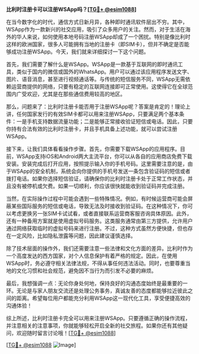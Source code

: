 **比利时注册卡可以注册WSApp吗？[[TG💪+ @esim1088](https://t.me/s/esim1088)]**

在当今数字化的时代，通信方式日新月异，各种即时通讯软件层出不穷。其中，WSApp作为一款新兴的社交应用，吸引了众多用户的关注。然而，对于生活在海外的华人来说，如何使用本地号码注册WSApp却成了一个困扰。特别是像比利时这样的欧洲国家，很多人可能拥有当地的注册卡（即SIM卡），但并不确定是否能够成功注册WSApp。今天，我们就来详细探讨一下这个问题。

首先，我们需要了解什么是WSApp。WSApp是一款基于互联网的即时通讯工具，类似于国内的微信或国外的WhatsApp。用户可以通过该应用程序发送文字、图片、语音消息，甚至进行视频通话等。与传统的短信服务不同，WSApp无需依赖运营商提供的网络，只要有稳定的互联网连接即可正常使用。这使得它在全球范围内广受欢迎，尤其是在那些通信费用较高的地区。

那么，问题来了：比利时注册卡能否用于注册WSApp呢？答案是肯定的！理论上讲，任何国家发行的有效SIM卡都可以用来注册WSApp，只要满足两个基本条件：一是手机支持数据流量功能；二是能够正常接收验证短信或电话。因此，只要你持有合法有效的比利时注册卡，并且手机具备上述功能，就可以尝试注册WSApp。

接下来，让我们具体看看操作步骤。首先，你需要下载WSApp的应用程序。目前，WSApp支持iOS和Android两大主流平台，你可以从各自的应用商店免费下载安装。安装完成后打开应用，按照提示输入你的手机号码。这里需要注意的是，由于WSApp的安全机制，系统会向你提供的手机号发送一条包含验证码的短信或者拨打电话。如果你选择短信验证，请确保你的比利时注册卡处于正常工作状态，并且没有被停机或欠费。如果一切顺利，你应该很快就能收到验证码并完成注册。

当然，在实际操作过程中可能会遇到一些特殊情况。例如，有时候运营商可能会屏蔽某些国际服务的短信或电话，导致无法及时接收到验证码。在这种情况下，你可以考虑更换另一张SIM卡试试看，或者直接联系运营商客服咨询具体原因。此外，还有一种备用方案就是使用虚拟号码服务。这类服务通常由第三方提供，允许用户通过网络获取临时的虚拟号码来进行注册。不过，这种方式虽然方便快捷，但也存在一定风险，比如隐私泄露等问题，因此建议谨慎选择。

除了技术层面的操作外，我们还需要注意一些法律和文化方面的差异。比利时作为一个高度发达的西方国家，对个人信息保护有着严格的规定。因此，在使用WSApp时，务必遵守相关法律法规，不得从事任何违法活动。同时，也要尊重当地的文化习惯和社会规范，避免因不当行为而引发不必要的麻烦。

最后，我想强调一点：无论你身处何地，保持良好的沟通态度始终是最重要的一环。无论是与家人朋友交流还是处理公务事务，真诚友善的态度都能够拉近彼此之间的距离。希望每位用户都能充分利用WSApp这一现代化工具，享受便捷高效的沟通体验！

综上所述，比利时注册卡完全可以用来注册WSApp。只要遵循正确的操作流程，并注意相关的注意事项，你就能够轻松开启全新的社交旅程。如果你还有其他疑问，欢迎随时留言讨论哦！[[TG💪+ @esim1088](https://t.me/s/esim1088)]

[[TG💪+ @esim1088](https://t.me/s/esim1088) ![Image](https://i.postimg.cc/4NQfJmqS/Snipaste-2025-05-13-00-14-12.png)]